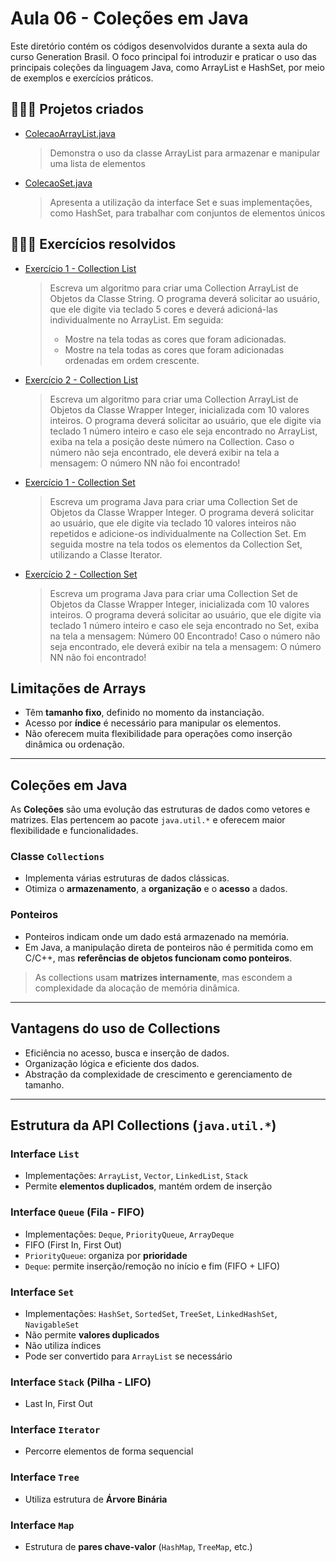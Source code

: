 # Aula 06 - Coleções em Java
Este diretório contém os códigos desenvolvidos durante a sexta aula do curso Generation Brasil. O foco principal foi introduzir e praticar o uso das principais coleções da linguagem Java, como ArrayList e HashSet, por meio de exemplos e exercícios práticos.

## 👩🏻‍💻 Projetos criados
- [ColecaoArrayList.java](https://github.com/renatangr/Generation_Aulas/blob/main/aula_06/src/aula_06/ColecaoArrayList.java)
    > Demonstra o uso da classe ArrayList para armazenar e manipular uma lista de elementos

- [ColecaoSet.java](https://github.com/renatangr/Generation_Aulas/blob/main/aula_06/src/aula_06/ColecaoSet.java)
    > Apresenta a utilização da interface Set e suas implementações, como HashSet, para trabalhar com conjuntos de elementos únicos
 
## 👩🏻‍💻 Exercícios resolvidos
- [Exercício 1 - Collection List](https://github.com/renatangr/Generation_Aulas/blob/main/aula_06/src/aula_06/Exercicio1_List.java)
    > Escreva um algoritmo para criar uma Collection ArrayList de Objetos da Classe String. O programa deverá solicitar ao usuário, que ele digite via teclado 5 cores e deverá adicioná-las individualmente no ArrayList. Em seguida:
    > - Mostre na tela todas as cores que foram adicionadas. 
    > - Mostre na tela todas as cores que foram adicionadas ordenadas em ordem crescente.


- [Exercício 2 - Collection List](https://github.com/renatangr/Generation_Aulas/blob/main/aula_06/src/aula_06/Exercicio2_List.java)
    > Escreva um algoritmo para criar uma Collection ArrayList de Objetos da Classe Wrapper Integer, inicializada com 10 valores inteiros. O programa deverá solicitar ao usuário, que ele digite via teclado 1 número inteiro e caso ele seja encontrado no ArrayList, exiba na tela a posição deste número na Collection. Caso o número não seja encontrado, ele deverá exibir na tela a mensagem: O número NN não foi encontrado!

- [Exercício 1 - Collection Set](https://github.com/renatangr/Generation_Aulas/blob/main/aula_06/src/aula_06/Exercicio1_Set.java)
    > Escreva um programa Java para criar uma Collection Set de Objetos da Classe Wrapper Integer. O programa deverá solicitar ao usuário, que ele digite via teclado 10 valores inteiros não repetidos e adicione-os individualmente na Collection Set. Em seguida mostre na tela todos os elementos da Collection Set, utilizando a Classe Iterator. 


- [Exercício 2 - Collection Set](https://github.com/renatangr/Generation_Aulas/blob/main/aula_06/src/aula_06/Exercicio2_Set.java)
    > Escreva um programa Java para criar uma Collection Set de Objetos da Classe Wrapper Integer, inicializada com 10 valores inteiros. O programa deverá solicitar ao usuário, que ele digite via teclado 1 número inteiro e caso ele seja encontrado no Set, exiba na tela a mensagem: Número 00 Encontrado! Caso o número não seja encontrado, ele deverá exibir na tela a mensagem: O número NN não foi encontrado!



## Limitações de Arrays

- Têm **tamanho fixo**, definido no momento da instanciação.
- Acesso por **índice** é necessário para manipular os elementos.
- Não oferecem muita flexibilidade para operações como inserção dinâmica ou ordenação.

---

## Coleções em Java

As **Coleções** são uma evolução das estruturas de dados como vetores e matrizes. Elas pertencem ao pacote `java.util.*` e oferecem maior flexibilidade e funcionalidades.

### Classe `Collections`

- Implementa várias estruturas de dados clássicas.
- Otimiza o **armazenamento**, a **organização** e o **acesso** a dados.

### Ponteiros

- Ponteiros indicam onde um dado está armazenado na memória.
- Em Java, a manipulação direta de ponteiros não é permitida como em C/C++, mas **referências de objetos funcionam como ponteiros**.

> As collections usam **matrizes internamente**, mas escondem a complexidade da alocação de memória dinâmica.

---

## Vantagens do uso de Collections

- Eficiência no acesso, busca e inserção de dados.
- Organização lógica e eficiente dos dados.
- Abstração da complexidade de crescimento e gerenciamento de tamanho.

---

## Estrutura da API Collections (`java.util.*`)

### Interface `List`
- Implementações: `ArrayList`, `Vector`, `LinkedList`, `Stack`
- Permite **elementos duplicados**, mantém ordem de inserção

### Interface `Queue` (Fila - FIFO)
- Implementações: `Deque`, `PriorityQueue`, `ArrayDeque`
- FIFO (First In, First Out)
- `PriorityQueue`: organiza por **prioridade**
- `Deque`: permite inserção/remoção no início e fim (FIFO + LIFO)

### Interface `Set`
- Implementações: `HashSet`, `SortedSet`, `TreeSet`, `LinkedHashSet`, `NavigableSet`
- Não permite **valores duplicados**
- Não utiliza índices
- Pode ser convertido para `ArrayList` se necessário

### Interface `Stack` (Pilha - LIFO)
- Last In, First Out

### Interface `Iterator`
- Percorre elementos de forma sequencial

### Interface `Tree`
- Utiliza estrutura de **Árvore Binária**

### Interface `Map`
- Estrutura de **pares chave-valor** (`HashMap`, `TreeMap`, etc.)
